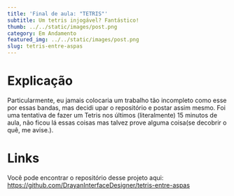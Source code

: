 ```yaml
---
title: 'Final de aula: "TETRIS"'
subtitle: Um tetris injogável? Fantástico!
thumb: ../../static/images/post.png
category: Em Andamento
featured_img: ../../static/images/post.png
slug: tetris-entre-aspas
---
```


# Explicação

Particularmente, eu jamais colocaria um trabalho tão incompleto como esse por essas bandas, mas decidi upar o repositório e postar assim mesmo.
Foi uma tentativa de fazer um Tetris nos últimos (literalmente) 15 minutos de aula, não ficou lá essas coisas mas talvez prove alguma coisa(se decobrir o quê, me avise.).

# Links

Você pode encontrar o repositório desse projeto aqui:
https://github.com/DrayanInterfaceDesigner/tetris-entre-aspas
